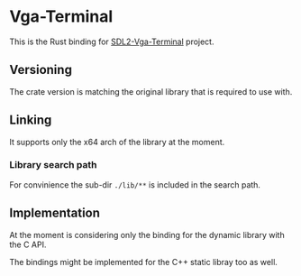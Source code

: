 # Vga-Terminal

This is the Rust binding for [SDL2-Vga-Terminal](https://github.com/Raffaello/sdl2-vga-terminal) project.


## Versioning

The crate version is matching the original library that is required to use with.

## Linking

It supports only the x64 arch of the library at the moment.

### Library search path

For convinience the sub-dir `./lib/**` is included in the search path.


## Implementation

At the moment is considering only the binding for the dynamic library with the C API.

The bindings might be implemented for the C++ static libray too as well.

